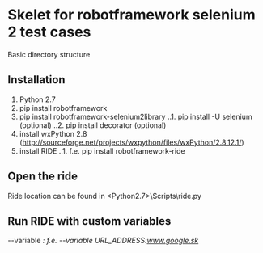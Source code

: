 # Skelet for robotframework selenium 2 test cases

Basic directory structure

## Installation

1. Python 2.7
2. pip install robotframework
3. pip install robotframework-selenium2library
..1. pip install -U selenium (optional)
..2. pip install decorator (optional)
4. install wxPython 2.8 (http://sourceforge.net/projects/wxpython/files/wxPython/2.8.12.1/)
5. install RIDE
..1. f.e. pip install robotframework-ride

## Open the ride

Ride location can be found in <Python2.7>\Scripts\ride.py

## Run RIDE with custom variables
--variable <VAR>:<VALUE>
f.e. --variable URL_ADDRESS:www.google.sk


